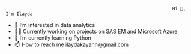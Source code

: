                                                                   Hi 👋, I'm Ilayda



- 👀 I’m interested in data analytics
- 👨‍💻 Currently working on projects on SAS EM and Microsoft Azure
- 🌱 I’m currently learning Python
- 📫 How to reach me ilaydakayann@gmail.com


<!---
ilaydakayan/ilaydakayan is a ✨ special ✨ repository because its `README.md` (this file) appears on your GitHub profile.
You can click the Preview link to take a look at your changes.
--->
